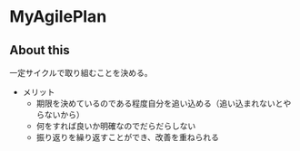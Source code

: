 # MyAgilePlan
## About this
一定サイクルで取り組むことを決める。
- メリット
    - 期限を決めているのである程度自分を追い込める（追い込まれないとやらないから）
    - 何をすれば良いか明確なのでだらだらしない
    - 振り返りを繰り返すことができ、改善を重ねられる
